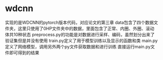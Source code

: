 # wdcnn
实现的是WDCNN的pytorch版本代码，对应论文的第三章 data包含了四个数据文件夹，这里只使用了0HP文件夹中的数据，里面包含了正常、内圈、外圈、滚动体共10种状态 preprocess.py的功能是对数据进行采样、编码，虽然划分出来了验证集但是并没有使用 train.py定义了用于模型训练以及显示的函数和类 main.py定义了网络模型，调用另外两个py文件获取数据和进行训练 直接运行main.py文件即可得到的结果
